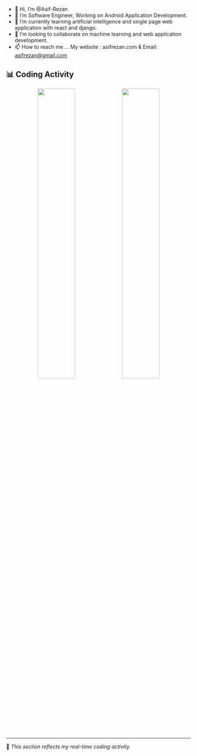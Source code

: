 - 👋 Hi, I’m @Asif-Rezan
- 👀 I’m Software Engineer, Working on Android Application Development.
- 🌱 I’m currently learning artificial intelligence and single page web application with react and django.
- 💞️ I’m looking to collaborate on machine learning and web application development.
- 📫 How to reach me ... My website : asifrezan.com & Email: asifrezan@gmail.com


## 📊 Coding Activity

<div align="center">

  <img src="https://wakatime.com/share/@770cee37-fd1f-43e0-9273-dd3d33cf76fa/1a5f5f45-9540-48fb-8fef-4d5bd728fcf3.svg" width="45%" />
  <img src="https://wakatime.com/share/@770cee37-fd1f-43e0-9273-dd3d33cf76fa/8958193a-a16f-41b5-8cdd-f1ab68907faa.svg" width="45%" />

</div>

---

📌 *This section reflects my real-time coding activity.*



